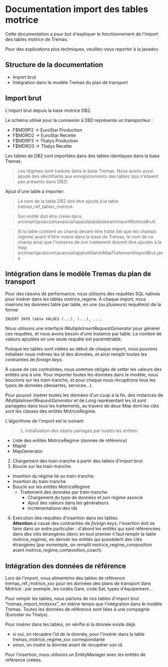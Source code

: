 # Documentation import des tables motrice

Cette documentation a pour but d'expliquer le fonctionnement de l'import des tables motrice de Tremas.

Pour des explications plus techniques, veuillez-vous reporter à la javadoc.

## Structure de la documentation

* Import brut
* Intégration dans le modèle Tremas du plan de transport


## Import brut

L'import brut depuis la base motrice DB2.

Le schéma utilisé pour la connexion à DB2 représente un transporteur :
* F$MDRP2 -> EuroStar Production
* F$MDRO2 -> EuroStar Recette
* F$MDRP3 -> Thalys Production
* F$MDRO3 -> Thalys Recette

Les tables de DB2 sont importées dans des tables identiques dans la base Tremas.
> Les régimes sont traduits dans la base Tremas. Nous avons aussi ajouté des identifiants aux enregistrements des tables (qui n'étaient pas présents dans DB2)

Ajout d'une table à importer:
> Le nom de la table DB2 doit être ajouté à la table tremas_ref_tables_motrice.

> Son entité doit être créée dans src\main\java\com\avancial\app\data\databean\importMotriceBrut\

> Si la table contient un champ devant être traité (tel que les champs régime) avant d'être inseré dans la base de Tremas, le nom de ce champ ainsi que l'instance de son traitement doivent être ajoutés à la map src\main\java\com\avancial\app\utilitaire\MapTraitementImportBrut.java

## Intégration dans le modèle Tremas du plan de transport
Pour des raisons de performance, nous utilisons des requêtes SQL natives pour insérer dans les tables motrice_regime. À chaque import, nous insérons les données table par table, en une (ou plusieurs) requête(s) de la forme:

    INSERT INTO table VALUES (...), (...), ...;

Nous utilisons une interface *IMultipleInsertRequestGenerator* pour générer ces requêtes, et nous avons besoin d'une instance par table. Le nombre de valeurs ajoutées en une seule requête est paramétrable.

Puisque les tables sont vidées au début de chaque import, nous pouvons initialiser nous-mêmes les id des données, et ainsi remplir toutes les contraintes de *foreign keys*.

À cause de ces contraintes, nous sommes obligés de setter les valeurs des entités une à une. Pour importer toutes les données dans le modèle, nous bouclons sur les train-tranche, et pour chaque nous récupérons tous les types de données (dessertes, services...).

Pour pouvoir insérer toutes les données d'un coup à la fin, des instances de *IMultipleInsertRequestGenerator* et de *Long* représentant les id sont partagées dans tous les traitements, au travers de deux *Map* dont les clés sont les classes des entités MotriceRegime.

L'algorithme de l'import est le suivant:
> 1. Initialisation des objets partagés par toutes les entités:
  * Liste des entités MotriceRegime (donnée de référence)
  * MapId
  * MapGenerator  
2. Chargement des train-tranche à partir des tables d'import brut
3. Boucle sur les train-tranche:
  * Insertion du régime lié au train-tranche
  * Insertion du train-tranche
  * Boucle sur les entités MotriceRegime
    * Traitement des données par train-tranche:  
      * Chargement du type de données et son régime associé
      * Ajout des valeurs dans les générateurs
      * Incrémentations des ids
4. Exécution des requêtes d'insertion dans les tables:  
**Attention** à cause des contraintes de *foreign keys*, l'insertion doit se faire dans un ordre particulier : d'abord les entités qui sont référencées dans des clés étrangères (donc en tout premier il faut remplir la table motrice_regime), en dernier les entités qui possèdent des clés étrangères (par exmemple, on remplit motrice_regime_composition avant motrice_regime_composition_coach)

## Intégration des données de référence
Lors de l'import, nous alimentons des tables de référence tremas_ref_motrice_xxx pour les données des plans de transport dans Motrice : par exemple, les codes Gare, code Sat, types d'équipement...

Pour remplir les tables, nous partons de nos tables d'import brut "tremas_import_tmdxxxx", en même temps que l'intégration dans le modèle Tremas. Toutes les données de référence sont liées à une compagnie (Eurostar ou Thalys).

Pour insérer dans les tables, on vérifie si la donnée existe déjà:
* si oui, on récupère l'id de la donnée, pour l'insérer dans la table tremas_motrice_regime_xxx correspondante
* sinon, on insère la donnée avant de récupérer son id.

Pour l'insertion, nous utilisons un EntityManager avec les entités de référence créées.
